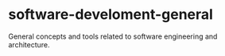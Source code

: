 # software-develoment-general
General concepts and tools related to software engineering and architecture.
